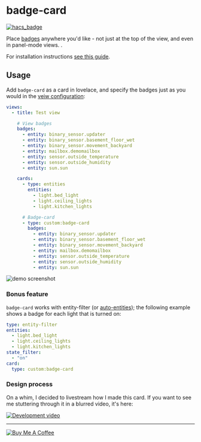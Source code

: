 badge-card
=================

[![hacs_badge](https://img.shields.io/badge/HACS-Default-orange.svg)](https://github.com/custom-components/hacs)

Place [badges](https://www.home-assistant.io/lovelace/dashboards-and-views/#state-label-badge) anywhere you'd like - not just at the top of the view, and even in panel-mode views.
<DESCRIPTION>.

For installation instructions [see this guide](https://github.com/thomasloven/hass-config/wiki/Lovelace-Plugins).

## Usage

Add `badge-card` as a card in lovelace, and specify the badges just as you would in the [veiw configuration](https://www.home-assistant.io/lovelace/dashboards-and-views/#state-label-badge):

```yaml
views:
  - title: Test view

    # View badges
    badges:
      - entity: binary_sensor.updater
      - entity: binary_sensor.basement_floor_wet
      - entity: binary_sensor.movement_backyard
      - entity: mailbox.demomailbox
      - entity: sensor.outside_temperature
      - entity: sensor.outside_humidity
      - entity: sun.sun

    cards:
      - type: entities
        entities:
          - light.bed_light
          - light.ceiling_lights
          - light.kitchen_lights

      # Badge-card
      - type: custom:badge-card
        badges:
          - entity: binary_sensor.updater
          - entity: binary_sensor.basement_floor_wet
          - entity: binary_sensor.movement_backyard
          - entity: mailbox.demomailbox
          - entity: sensor.outside_temperature
          - entity: sensor.outside_humidity
          - entity: sun.sun
```

![demo screenshot](https://user-images.githubusercontent.com/1299821/88083113-f122d400-cb82-11ea-8239-b5e38674ab14.png)


### Bonus feature

`badge-card` works with entity-filter (or [auto-entities](https://github.com/thomasloven/lovelace-auto-entities)); the following example shows a badge for each light that is turned on:

```yaml
type: entity-filter
entities:
  - light.bed_light
  - light.ceiling_lights
  - light.kitchen_lights
state_filter:
  - "on"
card:
  type: custom:badge-card
```

### Design process

On a whim, I decided to livestream how I made this card.
If you want to see me stuttering through it in a blurred video, it's here:


[![Development video](https://img.youtube.com/vi/SwI8zHLP-EU/0.jpg)](https://www.youtube.com/watch?v=SwI8zHLP-EU)


---
<a href="https://www.buymeacoffee.com/uqD6KHCdJ" target="_blank"><img src="https://www.buymeacoffee.com/assets/img/custom_images/white_img.png" alt="Buy Me A Coffee" style="height: auto !important;width: auto !important;" ></a>
